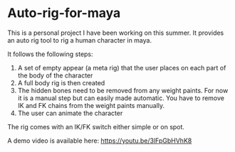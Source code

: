 # Auto-rig-for-maya
This is a personal project I have been working on this summer. It provides an auto rig tool to rig a human character in maya.

It follows the following steps: 
1) A set of empty appear (a meta rig) that the user places on each part of the body of the character
2) A full body rig is then created
3) The hidden bones need to be removed from any weight paints. For now it is a manual step but can easily made automatic. You have to remove IK and FK chains from the weight paints manually. 
4) The user can animate the character

The rig comes with an IK/FK switch either simple or on spot.

A demo video is available here: https://youtu.be/3lFpGbHVhK8
